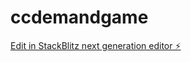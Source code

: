 # ccdemandgame

[Edit in StackBlitz next generation editor ⚡️](https://stackblitz.com/~/github.com/brawlaphant/ccdemandgame)